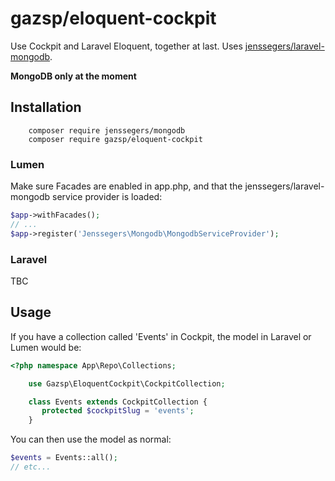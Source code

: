 # gazsp/eloquent-cockpit

Use Cockpit and Laravel Eloquent, together at last. Uses [jenssegers/laravel-mongodb](https://github.com/jenssegers/laravel-mongodb).

**MongoDB only at the moment**

## Installation

```
    composer require jenssegers/mongodb
    composer require gazsp/eloquent-cockpit
```

### Lumen

Make sure Facades are enabled in app.php, and that the jenssegers/laravel-mongodb service provider is loaded:

```php
$app->withFacades();
// ...
$app->register('Jenssegers\Mongodb\MongodbServiceProvider');

```

### Laravel

TBC

## Usage

If you have a collection called 'Events' in Cockpit, the model in Laravel or Lumen would be:

```php
<?php namespace App\Repo\Collections;

    use Gazsp\EloquentCockpit\CockpitCollection;

    class Events extends CockpitCollection {
       protected $cockpitSlug = 'events';
    }
```

You can then use the model as normal:

```php
$events = Events::all();
// etc...
```
